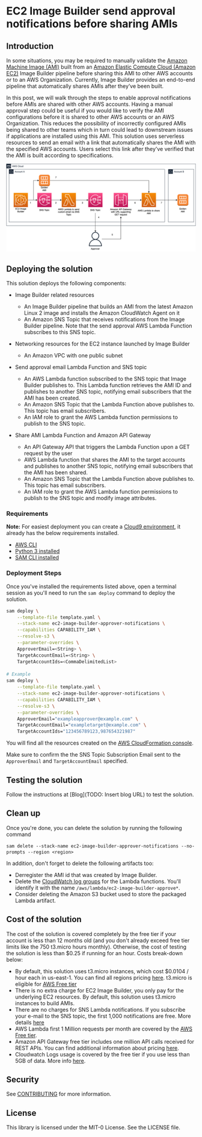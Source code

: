 # EC2 Image Builder send approval notifications before sharing AMIs

## Introduction

In some situations, you may be required to manually validate the [Amazon Machine Image (AMI)](https://docs.aws.amazon.com/AWSEC2/latest/UserGuide/AMIs.html) built from an [Amazon Elastic Compute Cloud (Amazon EC2)](https://aws.amazon.com/ec2/) Image Builder pipeline before sharing this AMI to other AWS accounts or to an AWS Organization. Currently, Image Builder provides an end-to-end pipeline that automatically shares AMIs after they’ve been built.

In this post, we will walk through the steps to enable approval notifications before AMIs are shared with other AWS accounts. Having a manual approval step could be useful if you would like to verify the AMI configurations before it is shared to other AWS accounts or an AWS Organization. This reduces the possibility of incorrectly configured AMIs being shared to other teams which in turn could lead to downstream issues if applications are installed using this AMI. This solution uses serverless resources to send an email with a link that automatically shares the AMI with the specified AWS accounts. Users select this link after they’ve verified that the AMI is built according to specifications.

![Architecture](./images/figure1-architecture-diagram.png)

## Deploying the solution

This solution deploys the following components:

* Image Builder related resources

  * An Image Builder pipeline that builds an AMI from the latest Amazon Linux 2 image and installs the Amazon CloudWatch Agent on it
  * An Amazon SNS Topic that receives notifications from the Image Builder pipeline. Note that the send approval AWS Lambda Function subscribes to this SNS topic.

* Networking resources for the EC2 instance launched by Image Builder

  * An Amazon VPC with one public subnet

* Send approval email Lambda Function and SNS topic

  * An AWS Lambda function subscribed to the SNS topic that Image Builder publishes to. This Lambda function retrieves the AMI ID and publishes to another SNS topic, notifying email subscribers that the AMI has been created.
  * An Amazon SNS Topic that the Lambda Function above publishes to. This topic has email subscribers.
  * An IAM role to grant the AWS Lambda function permissions to publish to the SNS topic.

* Share AMI Lambda Function and Amazon API Gateway

  * An API Gateway API that triggers the Lambda Function upon a GET request by the user
  * AWS Lambda function that shares the AMI to the target accounts and publishes to another SNS topic, notifying email subscribers that the AMI has been shared.
  * An Amazon SNS Topic that the Lambda Function above publishes to. This topic has email subscribers.
  * An IAM role to grant the AWS Lambda function permissions to publish to the SNS topic and modify image attributes.

### Requirements

**Note:** For easiest deployment you can create a [Cloud9 environment](https://docs.aws.amazon.com/cloud9/latest/user-guide/create-environment.html), it already has the below requirements installed.

* [AWS CLI](https://docs.aws.amazon.com/cli/latest/userguide/install-cliv2.html)
* [Python 3 installed](https://www.python.org/downloads/)
* [SAM CLI installed](https://docs.aws.amazon.com/serverless-application-model/latest/developerguide/serverless-sam-cli-install.html)

### Deployment Steps

Once you've installed the requirements listed above, open a terminal session as you'll need to run the `sam deploy` command to deploy the solution.

```bash
sam deploy \
    --template-file template.yaml \
    --stack-name ec2-image-builder-approver-notifications \
    --capabilities CAPABILITY_IAM \
    --resolve-s3 \
    --parameter-overrides \
    ApproverEmail=<String> \
    TargetAccountEmail=<String> \
    TargetAccountIds=<CommaDelimitedList>

# Example
sam deploy \
    --template-file template.yaml \
    --stack-name ec2-image-builder-approver-notifications \
    --capabilities CAPABILITY_IAM \
    --resolve-s3 \
    --parameter-overrides \
    ApproverEmail="exampleapprover@example.com" \
    TargetAccountEmail="exampletarget@example.com" \
    TargetAccountIds="123456789123,987654321987"
```

You will find all the resources created on the [AWS CloudFormation console](https://console.aws.amazon.com/cloudformation/home?#/stacks/).

Make sure to confirm the the SNS Topic Subscription Email sent to the `ApproverEmail` and `TargetAccountEmail` specified.

## Testing the solution

Follow the instructions at [Blog](TODO: Insert blog URL) to test the solution.

## Clean up

Once you're done, you can delete the solution by running the following command

```
sam delete --stack-name ec2-image-builder-approver-notifications --no-prompts --region <region>
```

In addition, don't forget to delete the following artifacts too:

* Derregister the AMI id that was created by Image Builder.
* Delete the [CloudWatch log groups](https://console.aws.amazon.com/cloudwatch/home#logsV2:log-groups) for the Lambda functions. You'll identify it with the name `/aws/lambda/ec2-image-builder-approve*`.
* Consider deleting the Amazon S3 bucket used to store the packaged Lambda artifact.

## Cost of the solution

The cost of the solution is covered completely by the free tier if your account is less than 12 months old (and you don't already exceed free tier limits like the 750 t3.micro hours monthly). Otherwise, the cost of testing the solution is less than $0.25 if running for an hour. Costs break-down below:
* By default, this solution uses t3.micro instances, which cost $0.0104 / hour each in us-east-1. You can find all regions pricing [here](https://aws.amazon.com/ec2/pricing/on-demand/). t3.micro is eligible for [AWS Free tier](https://aws.amazon.com/free/?all-free-tier.sort-by=item.additionalFields.SortRank&all-free-tier.sort-order=asc)
* There is no extra charge for EC2 Image Builder, you only pay for the underlying EC2 resources. By default, this solution uses t3.micro instances to build AMIs.
* There are no charges for SNS Lambda notifications. If you subscribe your e-mail to the SNS topic, the first 1,000 notifications are free. More details [here](https://aws.amazon.com/sns/pricing/)
* AWS Lambda first 1 Million requests per month are covered by the [AWS Free tier](https://aws.amazon.com/free/?all-free-tier.sort-by=item.additionalFields.SortRank&all-free-tier.sort-order=asc).
* Amazon API Gateway free tier includes one million API calls received for REST APIs. You can find additional information about pricing [here](https://aws.amazon.com/api-gateway/pricing/).
* Cloudwatch Logs usage is covered by the free tier if you use less than 5GB of data. More info [here](https://aws.amazon.com/cloudwatch/pricing/).

## Security

See [CONTRIBUTING](CONTRIBUTING.md#security-issue-notifications) for more information.

## License

This library is licensed under the MIT-0 License. See the LICENSE file.

